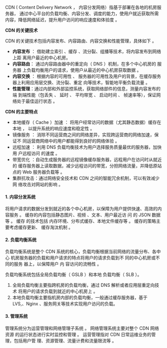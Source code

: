 
CDN ( Content Delivery Network ， 内容分发网络）指基于部署在各地的机房服务器， 通过中心平台的负载均衡、内容分发、调度的能力，使用户就近获取所需内容，降低网络延迟，提升用户访问的响应速度和体验度 。



**CDN 的关键技术**

CDN 的关键技术包括内容发布、内容路由、内容交换和性能管理，具体如下 。

- **内容发布** ： 借助建立索引 、缓存 、流分裂、组播等技术，将内容发布到网络上距 离用户最近的中心机房。
- **内容路由**： 通过内容路由器中的重定向（ DNS ）机制，在多个中心机房的 服务器 上负载均衡用户的请求，使用户从最近的中心机房获取数据 。
- **内容交换** ： 根据内容的可用性 、 服务器的可用性及用户的背景，在缓存服务器上利用应用层交换、流分裂、重定 向等技术，智能地平衡负载流量 。
- **性能管理**：通过内部和外部监控系统，获取网络部件的信息，测量内容发布的端 到端性能（包丢失 、 延时 、 平均带宽 、 启动时间 、 帧速率等），保证网络处于最佳运行状态 。



**CDN 的主要特点**

- 本地缓存（ Cache ）加速 ： 将用户经常访问的数据（尤其静态数据）缓存在本地 ， 以提升系统的响应速度和稳定性 。
- 镜像服务 ： 消除不同运营商之间的网络差异，实现跨运营商的网络加速，保证不 同运营商网络中的用户都能得到良好的网络体验 。
- 远程加速 ： 利用 DNS 负载均衡技术为用户选择服务质量最优的服务器，加快用 户远程访问 的速度 。
- 带宽优化 ：自动生成服务器的远程镜像缓存服务器，远程用户在访问时从就近的 缓存服务器上读取数据，减少远程访问的带宽，分担网络流量，并降低原站点的 Web 服务器负载等 。
- 集群抗攻击：通过网络安全技术和 CDN 之间的智能冗余机制，可以有效减少网 络攻击对网站的影响 。



#### 1. 内容分发系统

将用户请求的数据分发到就近的各个中心机房，以保障为用户提供快速、高效的内 容服务 。 缓存的内容包括静态图片、视频 、文本、用户最近访 问 的 JSON 数据等 。 缓存 的技术包括 内存环境、分布式缓存、本地文件缓存等 。 缓存的策略主要考虑缓存更新、 缓存淘汰机制 。



#### 2. 负载均衡系统

负载均衡系统是整个 CDN 系统的核心，负载均衡根据当前网络的流量分布、各中心 机房服务器的负载和用户请求的特点将用户的请求负载到不 同的中心机房或不同的服务 器上，以保障用户 内 容访问的流畅性 。



负载均衡系统包括全局负载均衡（ GSLB ）和本地 负载均衡（ SLB ）。

1. 全局负载均衡主要指跨机房的负载均衡，通过 DNS 解析或者应用层重定向技术 将用户的请求负载到就近的中心机房上 。
2. 本地负载均衡主要指机房内部的负载均衡，一般通过缓存服务器，基于 LVS,、Nginx 、服务网关等技术实现用户访问的负载。



#### 3. 管理系统

管理系统分为运营管理和网络管理子系统 。 网络管理系统主要对整个 CDN 网络资源 的运行状态进行实时监控和管理 。 运营管理指对 CDN 日常运维业务的管理，包括用户管 理、资源管理、流量计费和流量限流等 。